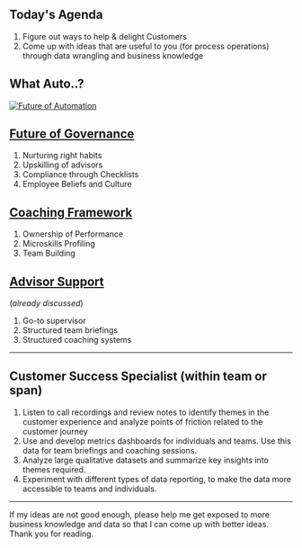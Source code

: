 ## Today's Agenda
1. Figure out ways to help & delight Customers 
2. Come up with ideas that are useful to you (for process operations) through data wrangling and business knowledge


## What Auto..?

[![Future of Automation ](http://img.youtube.com/vi/CKNQqSCpIsw/0.jpg)](https://youtu.be/CKNQqSCpIsw)


## [Future of Governance](../master/governance_future.md) 
1. Nurturing right habits
2. Upskilling of advisors
3. Compliance through Checklists
4. Employee Beliefs and Culture

## [Coaching Framework](../master/coaching_framework.md)
1. Ownership of Performance
2. Microskills Profiling
3. Team Building

## [Advisor Support](../master/advisor_support_ppt.md)
(*already discussed*)
1. Go-to supervisor
2. Structured team briefings
3. Structured coaching systems


-----------

## Customer Success Specialist (within team or span)
1. Listen to call recordings and review notes to identify themes in the customer experience and analyze points of friction related to the customer journey
2. Use and develop metrics dashboards for individuals and teams. Use this data for team briefings and coaching sessions.
3. Analyze large qualitative datasets and summarize key insights into themes required.
4. Experiment with different types of data reporting, to make the data more accessible to teams and individuals.

----------

If my ideas are not good enough, please help me get exposed to more business knowledge and data so that I can come up with better ideas. Thank you for reading.




